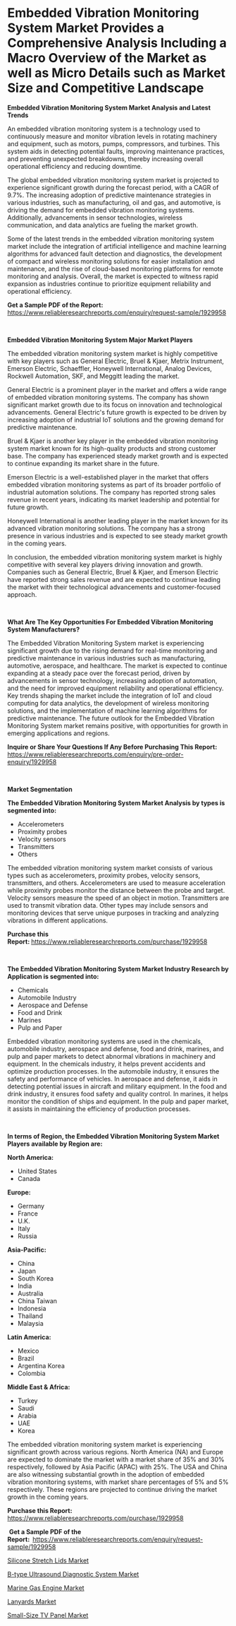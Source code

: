 <p><h1>Embedded Vibration Monitoring System Market Provides a Comprehensive Analysis Including a Macro Overview of the Market as well as Micro Details such as Market Size and Competitive Landscape</h1></p><p><strong>Embedded Vibration Monitoring System Market Analysis and Latest Trends</strong></p>
<p><p>An embedded vibration monitoring system is a technology used to continuously measure and monitor vibration levels in rotating machinery and equipment, such as motors, pumps, compressors, and turbines. This system aids in detecting potential faults, improving maintenance practices, and preventing unexpected breakdowns, thereby increasing overall operational efficiency and reducing downtime.</p><p>The global embedded vibration monitoring system market is projected to experience significant growth during the forecast period, with a CAGR of 9.7%. The increasing adoption of predictive maintenance strategies in various industries, such as manufacturing, oil and gas, and automotive, is driving the demand for embedded vibration monitoring systems. Additionally, advancements in sensor technologies, wireless communication, and data analytics are fueling the market growth.</p><p>Some of the latest trends in the embedded vibration monitoring system market include the integration of artificial intelligence and machine learning algorithms for advanced fault detection and diagnostics, the development of compact and wireless monitoring solutions for easier installation and maintenance, and the rise of cloud-based monitoring platforms for remote monitoring and analysis. Overall, the market is expected to witness rapid expansion as industries continue to prioritize equipment reliability and operational efficiency.</p></p>
<p><strong>Get a Sample PDF of the Report:&nbsp;</strong> <a href="https://www.reliableresearchreports.com/enquiry/request-sample/1929958">https://www.reliableresearchreports.com/enquiry/request-sample/1929958</a></p>
<p>&nbsp;</p>
<p><strong>Embedded Vibration Monitoring System Major Market Players</strong></p>
<p><p>The embedded vibration monitoring system market is highly competitive with key players such as General Electric, Bruel & Kjaer, Metrix Instrument, Emerson Electric, Schaeffler, Honeywell International, Analog Devices, Rockwell Automation, SKF, and Meggitt leading the market.</p><p>General Electric is a prominent player in the market and offers a wide range of embedded vibration monitoring systems. The company has shown significant market growth due to its focus on innovation and technological advancements. General Electric's future growth is expected to be driven by increasing adoption of industrial IoT solutions and the growing demand for predictive maintenance.</p><p>Bruel & Kjaer is another key player in the embedded vibration monitoring system market known for its high-quality products and strong customer base. The company has experienced steady market growth and is expected to continue expanding its market share in the future.</p><p>Emerson Electric is a well-established player in the market that offers embedded vibration monitoring systems as part of its broader portfolio of industrial automation solutions. The company has reported strong sales revenue in recent years, indicating its market leadership and potential for future growth.</p><p>Honeywell International is another leading player in the market known for its advanced vibration monitoring solutions. The company has a strong presence in various industries and is expected to see steady market growth in the coming years.</p><p>In conclusion, the embedded vibration monitoring system market is highly competitive with several key players driving innovation and growth. Companies such as General Electric, Bruel & Kjaer, and Emerson Electric have reported strong sales revenue and are expected to continue leading the market with their technological advancements and customer-focused approach.</p></p>
<p>&nbsp;</p>
<p><strong>What Are The Key Opportunities For Embedded Vibration Monitoring System Manufacturers?</strong></p>
<p><p>The Embedded Vibration Monitoring System market is experiencing significant growth due to the rising demand for real-time monitoring and predictive maintenance in various industries such as manufacturing, automotive, aerospace, and healthcare. The market is expected to continue expanding at a steady pace over the forecast period, driven by advancements in sensor technology, increasing adoption of automation, and the need for improved equipment reliability and operational efficiency. Key trends shaping the market include the integration of IoT and cloud computing for data analytics, the development of wireless monitoring solutions, and the implementation of machine learning algorithms for predictive maintenance. The future outlook for the Embedded Vibration Monitoring System market remains positive, with opportunities for growth in emerging applications and regions.</p></p>
<p><strong>Inquire or Share Your Questions If Any Before Purchasing This Report:</strong> <a href="https://www.reliableresearchreports.com/enquiry/pre-order-enquiry/1929958">https://www.reliableresearchreports.com/enquiry/pre-order-enquiry/1929958</a></p>
<p>&nbsp;</p>
<p><strong>Market Segmentation</strong></p>
<p><strong>The Embedded Vibration Monitoring System Market Analysis by types is segmented into:</strong></p>
<p><ul><li>Accelerometers</li><li>Proximity probes</li><li>Velocity sensors</li><li>Transmitters</li><li>Others</li></ul></p>
<p><p>The embedded vibration monitoring system market consists of various types such as accelerometers, proximity probes, velocity sensors, transmitters, and others. Accelerometers are used to measure acceleration while proximity probes monitor the distance between the probe and target. Velocity sensors measure the speed of an object in motion. Transmitters are used to transmit vibration data. Other types may include sensors and monitoring devices that serve unique purposes in tracking and analyzing vibrations in different applications.</p></p>
<p><strong>Purchase this Report:&nbsp;</strong><a href="https://www.reliableresearchreports.com/purchase/1929958">https://www.reliableresearchreports.com/purchase/1929958</a></p>
<p>&nbsp;</p>
<p><strong>The Embedded Vibration Monitoring System Market Industry Research by Application is segmented into:</strong></p>
<p><ul><li>Chemicals</li><li>Automobile Industry</li><li>Aerospace and Defense</li><li>Food and Drink</li><li>Marines</li><li>Pulp and Paper</li></ul></p>
<p><p>Embedded vibration monitoring systems are used in the chemicals, automobile industry, aerospace and defense, food and drink, marines, and pulp and paper markets to detect abnormal vibrations in machinery and equipment. In the chemicals industry, it helps prevent accidents and optimize production processes. In the automobile industry, it ensures the safety and performance of vehicles. In aerospace and defense, it aids in detecting potential issues in aircraft and military equipment. In the food and drink industry, it ensures food safety and quality control. In marines, it helps monitor the condition of ships and equipment. In the pulp and paper market, it assists in maintaining the efficiency of production processes.</p></p>
<p>&nbsp;</p>
<p><strong>In terms of Region, the Embedded Vibration Monitoring System Market Players available by Region are:</strong></p>
<p>
    <p> <strong> North America: </strong>
        <ul>
            <li>United States</li>
            <li>Canada</li>
        </ul>
        </p> 
    <p> <strong> Europe: </strong>
        <ul>
            <li>Germany</li>
            <li>France</li>
            <li>U.K.</li>
            <li>Italy</li>
            <li>Russia</li>
        </ul>
        </p> 
    <p> <strong> Asia-Pacific: </strong>
        <ul>
            <li>China</li>
            <li>Japan</li>
            <li>South Korea</li>
            <li>India</li>
            <li>Australia</li>
            <li>China Taiwan</li>
            <li>Indonesia</li>
            <li>Thailand</li>
            <li>Malaysia</li>
        </ul>
        </p> 
    <p> <strong> Latin America: </strong>
        <ul>
            <li>Mexico</li>
            <li>Brazil</li>
            <li>Argentina Korea</li>
            <li>Colombia</li>
        </ul>
        </p> 
    <p> <strong> Middle East & Africa: </strong>
        <ul>
            <li>Turkey</li>
            <li>Saudi</li>
            <li>Arabia</li>
            <li>UAE</li>
            <li>Korea</li>
        </ul>
    </p>
    </p>
<p><p>The embedded vibration monitoring system market is experiencing significant growth across various regions. North America (NA) and Europe are expected to dominate the market with a market share of 35% and 30% respectively, followed by Asia Pacific (APAC) with 25%. The USA and China are also witnessing substantial growth in the adoption of embedded vibration monitoring systems, with market share percentages of 5% and 5% respectively. These regions are projected to continue driving the market growth in the coming years.</p></p>
<p><strong>Purchase this Report: </strong><a href="https://www.reliableresearchreports.com/purchase/1929958">https://www.reliableresearchreports.com/purchase/1929958</a></p>
<p>&nbsp;<strong>Get a Sample PDF of the Report:&nbsp;&nbsp;</strong><a href="https://www.reliableresearchreports.com/enquiry/request-sample/1929958">https://www.reliableresearchreports.com/enquiry/request-sample/1929958</a></p>
<p><strong></strong></p>
<p><p><a href="https://view.publitas.com/reportprime-1/silicone-stretch-lids-market-size-reflecting-a-forecast-till-2031-market-by-type-by-application-and-by-geography/">Silicone Stretch Lids Market</a></p><p><a href="https://github.com/dimitrishawkinswaynenp91rgz/Market-Research-Report-List-1/blob/main/b-type-ultrasound-diagnostic-system-market.md">B-type Ultrasound Diagnostic System Market</a></p><p><a href="https://github.com/changoleonlaverguenzanoexiste/Market-Research-Report-List-2/blob/main/marine-gas-engine-market.md">Marine Gas Engine Market</a></p><p><a href="https://view.publitas.com/reportprime-1/lanyards-market-research-report-provides-critical-insights-that-can-help-shape-business-development-and-investment-strategies/">Lanyards Market</a></p><p><a href="https://glittery-fuchsia-86a.notion.site/Small-Size-TV-Panel-Market-Provides-Detailed-Segmentation-of-this-Market-based-on-Type-Application--f85b0e8cfce94601abf3747482beb217">Small-Size TV Panel Market</a></p></p>